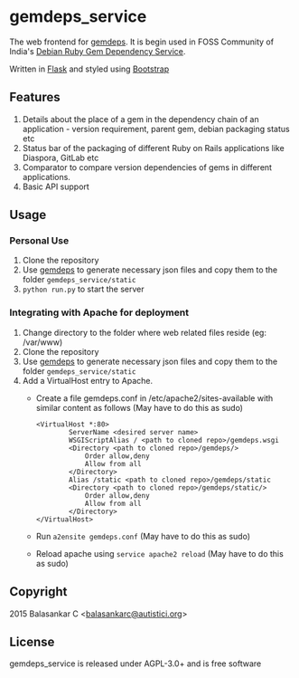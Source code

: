 # gemdeps_service
The web frontend for [gemdeps](http://github.com/balasankarc/python-gemdeps). It is begin used in FOSS Community of India's [Debian Ruby Gem Dependency Service](http://debian.fosscommunity.in/).

Written in [Flask](http://flask.pocoo.org/) and styled using [Bootstrap](http://getbootstrap.com)

## Features
 1. Details about the place of a gem in the dependency chain of an application - version requirement, parent gem, debian packaging status etc
 2. Status bar of the packaging of different Ruby on Rails applications like Diaspora, GitLab etc
 3. Comparator to compare version dependencies of gems in different applications.
 4. Basic API support

## Usage
### Personal Use
 1. Clone the repository  
 2. Use [gemdeps](http://github.com/balasankarc/python-gemdeps) to generate necessary json files and copy them to the folder `gemdeps_service/static`
 3. `python run.py` to start the server

### Integrating with Apache for deployment
 1. Change directory to the folder where web related files reside (eg: /var/www)
 2. Clone the repository
 3. Use [gemdeps](http://github.com/balasankarc/python-gemdeps) to generate necessary json files and copy them to the folder `gemdeps_service/static`
 4. Add a VirtualHost entry to Apache.
    - Create a file gemdeps.conf in /etc/apache2/sites-available with similar content as follows (May have to do this as sudo)

       ```
       <VirtualHost *:80>
               ServerName <desired server name>
               WSGIScriptAlias / <path to cloned repo>/gemdeps.wsgi
               <Directory <path to cloned repo>/gemdeps/>
                   Order allow,deny
                   Allow from all
               </Directory>
               Alias /static <path to cloned repo>/gemdeps/static
               <Directory <path to cloned repo>/gemdeps/static/>
                   Order allow,deny
                   Allow from all
               </Directory>
       </VirtualHost>
       ```
    - Run `a2ensite gemdeps.conf` (May have to do this as sudo)
    - Reload apache using `service apache2 reload` (May have to do this as sudo)
 
## Copyright
2015 Balasankar C \<balasankarc@autistici.org>

## License
gemdeps_service is released under AGPL-3.0+ and is free software
